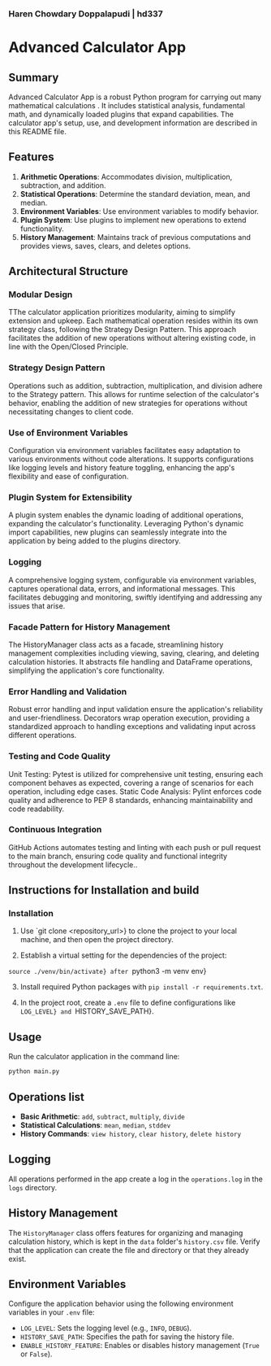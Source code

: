 ### Haren Chowdary Doppalapudi | hd337

# Advanced Calculator App

## Summary

Advanced Calculator App is a robust Python program for carrying out many mathematical calculations . It includes statistical analysis, fundamental math, and dynamically loaded plugins that expand capabilities. The calculator app's setup, use, and development information are described in this README file.

## Features

1. **Arithmetic Operations**: Accommodates division, multiplication, subtraction, and addition.
2. **Statistical Operations**: Determine the standard deviation, mean, and median.
3. **Environment Variables**: Use environment variables to modify behavior.
4. **Plugin System**: Use plugins to implement new operations to extend functionality.
5. **History Management**: Maintains track of previous computations and provides views, saves, clears, and deletes options.

Architectural Structure
-----------------------

### Modular Design

TThe calculator application prioritizes modularity, aiming to simplify extension and upkeep. Each mathematical operation resides within its own strategy class, following the Strategy Design Pattern. This approach facilitates the addition of new operations without altering existing code, in line with the Open/Closed Principle.

### Strategy Design Pattern

Operations such as addition, subtraction, multiplication, and division adhere to the Strategy pattern. This allows for runtime selection of the calculator's behavior, enabling the addition of new strategies for operations without necessitating changes to client code.

### Use of Environment Variables

Configuration via environment variables facilitates easy adaptation to various environments without code alterations. It supports configurations like logging levels and history feature toggling, enhancing the app's flexibility and ease of configuration.

### Plugin System for Extensibility

A plugin system enables the dynamic loading of additional operations, expanding the calculator's functionality. Leveraging Python's dynamic import capabilities, new plugins can seamlessly integrate into the application by being added to the plugins directory.

### Logging

A comprehensive logging system, configurable via environment variables, captures operational data, errors, and informational messages. This facilitates debugging and monitoring, swiftly identifying and addressing any issues that arise.


### Facade Pattern for History Management

The HistoryManager class acts as a facade, streamlining history management complexities including viewing, saving, clearing, and deleting calculation histories. It abstracts file handling and DataFrame operations, simplifying the application's core functionality.

### Error Handling and Validation

Robust error handling and input validation ensure the application's reliability and user-friendliness. Decorators wrap operation execution, providing a standardized approach to handling exceptions and validating input across different operations.

### Testing and Code Quality

Unit Testing: Pytest is utilized for comprehensive unit testing, ensuring each component behaves as expected, covering a range of scenarios for each operation, including edge cases.
Static Code Analysis: Pylint enforces code quality and adherence to PEP 8 standards, enhancing maintainability and code readability.

### Continuous Integration

GitHub Actions automates testing and linting with each push or pull request to the main branch, ensuring code quality and functional integrity throughout the development lifecycle..
## Instructions for Installation and build


### Installation

1. Use `git clone <repository_url>} to clone the project to your local machine, and then open the project directory.

2. Establish a virtual setting for the dependencies of the project:

  `source ./venv/bin/activate} after `python3 -m venv env}

3. Install required Python packages with `pip install -r requirements.txt`.

4. In the project root, create a `.env` file to define configurations like `LOG_LEVEL} and `HISTORY_SAVE_PATH}.

## Usage

Run the calculator application in the command line:

```bash
python main.py
```

## Operations list

- **Basic Arithmetic**: `add`, `subtract`, `multiply`, `divide`
- **Statistical Calculations**: `mean`, `median`, `stddev`
- **History Commands**: `view history`, `clear history`, `delete history`

## Logging
All operations performed in the app create a log in the `operations.log` in the `logs` directory.

## History Management

The `HistoryManager` class offers features for organizing and managing calculation history, which is kept in the `data` folder's `history.csv` file. Verify that the application can create the file and directory or that they already exist.

## Environment Variables

Configure the application behavior using the following environment variables in your `.env` file:

- `LOG_LEVEL`: Sets the logging level (e.g., `INFO`, `DEBUG`).
- `HISTORY_SAVE_PATH`: Specifies the path for saving the history file.
- `ENABLE_HISTORY_FEATURE`: Enables or disables history management (`True` or `False`).



